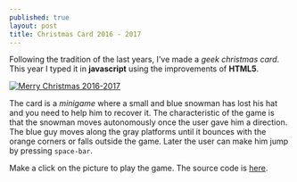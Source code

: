 ```yaml
---
published: true
layout: post
title: Christmas Card 2016 - 2017
---
```


Following the tradition of the last years, I've made a _geek christmas card_. This year I typed it in __javascript__ using the improvements of __HTML5__.

[![Merry Christmas 2016-2017]({{baseurl}}/assets/mc201617.png)](https://htmlpreview.github.io/?https://github.com/carleshf/christmasCards/blob/master/mc201617.html)

The card is a _minigame_ where a small and blue snowman has lost his hat and you need to help him to recover it. The characteristic of the game is that the snowman moves autonomously once the user gave him a direction. The blue guy moves along the gray platforms until it bounces with the orange corners or falls outside the game. Later the user can make him jump by pressing `space-bar`.

Make a click on the picture to play the game. The source code is [here](https://github.com/carleshf/christmasCards).